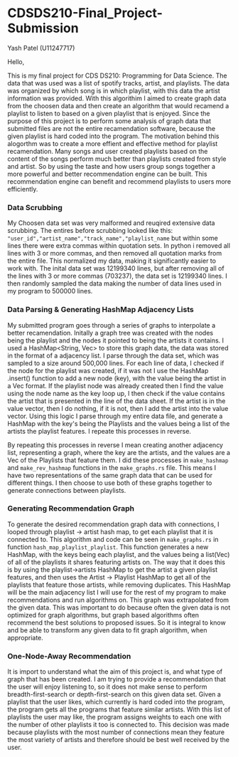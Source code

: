 # CDSDS210-Final_Project-Submission
Yash Patel (U11247717)

Hello, 

This is my final project for CDS DS210: Programming for Data Science. The data that was used was a list of spotify tracks, artist, and playlists. The data was organized by which song is in which playlist, with this data the artist information was provided. With this algorithim I aimed to create graph data from the choosen data and then create an algorithm that would recamend a playlist to listen to based on a given playlist that is enjoyed. Since the purpose of this project is to perform some analysis of graph data that submitted files are not the entire recamendation software, because the given playlist is hard coded into the program. The motivation behind this alogorthm was to create a more effient and effective method for playlist recamendation. Many songs and user created playlists based on the content of the songs perform much better than playlists created from style and artist. So by using the taste and how users group songs together a more powerful and better recommendation engine can be built. This recommendation engine can benefit and recommend playlists to users more efficiently.

### Data Scrubbing
My Choosen data set was very malformed and reuqired extensive data scrubbing. The entires before scrubbing looked like this: `"user_id","artist_name","track_name","playlist_name` but within some lines there were extra commas within quotation sets. In python i removed all lines with 3 or more commas, and then removed all quotation marks from the entire file. This normalized my data, making it significantly easier to work with. The inital data set was 12199340 lines, but after removing all of the lines with 3 or more commas (703237), the data set is 12199340 lines. I then randomly sampled the data making the number of data lines used in my program to 500000 lines. 

### Data Parsing & Generating HashMap Adjacency Lists
My submitted program goes through a series of graphs to interpolate a better recamendation. Initally a graph tree was created with the nodes being the playlist and the nodes it pointed to being the artists it contains. I used a HashMap<String, Vec<String>> to store this graph data, the data was stored in the format of a adjacency list. I parse through the data set, which was sampled to a size around 500,000 lines. For each line of data, I checked if the node for the playlist was created, if it was not I use the HashMap .insert() function to add a new node (key), with the value being the artist in a Vec<String> format. If the playlist node was already created then I find the value using the node name as the key loop up, I then check if the value contains the artist that is presented in the line of the data sheet. If the artist is in the value vector, then I do nothing, if it is not, then I add the artist into the value vector. Using this logic I parse through my entire data file, and generate a HashMap with the key's being the Playlists and the values being a list of the artists the playlist features. I repeate this processes in reverse. 

By repeating this processes in reverse I mean creating another adjacency list, representing a graph, where the key are the artists, and the values are a Vec<String> of the Playlists that feature them. I did these processes in `make_hashmap` and `make_rev_hashmap` functions in the `make_graphs.rs` file. This means I have two representations of the same graph data that can be used for different things. I then choose to use both of these graphs together to generate connections between playlists. 

### Generating Recommendation Graph
To generate the desired recommendation graph data with connections, I looped through playlist -> artist hash map, to get each playlist that it is connected to. This algorithm and code can be seen in `make_graphs.rs` in function `hash_map_playlist_playlist`. This function generates a new HashMap, with the keys being each playlist, and the values being a list(Vec<String>) of all of the playlists it shares featuring artists on. The way that it does this is by using the playlist->artists HashMap to get the artist a given playlist features, and then uses the Artist -> Playlist HashMap to get all of the playlists that feature those artists,  while removing duplicates. This HashMap will be the main adjacency list I will use for the rest of my program to make recommendations and run algorithms on. This graph was extrapolated from the given data. This was important to do because often the given data is not optimized for graph algorithms, but graph based algorithms often recommend the best solutions to proposed issues. So it is integral to know and be able to transform any given data to fit graph algorithm, when appropriate. 

### One-Node-Away Recommendation
It is import to understand what the aim of this project is, and what type of graph that has been created. I am trying to provide a recommendation that the user will enjoy listening to, so it does not make sense to perform breadth-first-search or depth-first-search on this given data set. Given a playlist that the user likes, which currently is hard coded into the program, the program gets all the programs that feature similar artists. With this list of playlists the user may like, the program assigns weights to each one with the number of other playlists it too is connected to. This decision was made because playlists with the most number of connections mean they feature the most variety of artists and therefore should be best well received by the user. 
